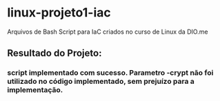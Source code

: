 # linux-projeto1-iac
Arquivos de Bash Script para IaC criados no curso de Linux da DIO.me


## Resultado do Projeto:
### script implementado com sucesso. Parametro -crypt não foi utilizado no código implementado, sem prejuízo para a implementação.  
